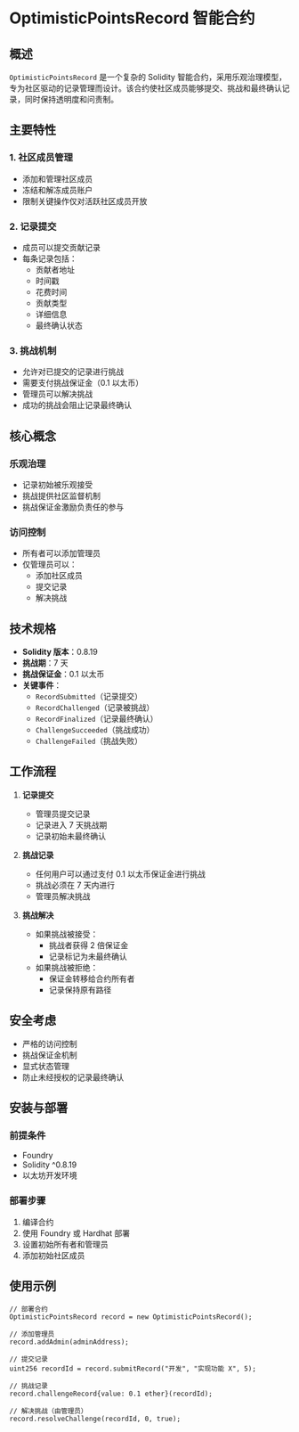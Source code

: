 
# OptimisticPointsRecord 智能合约

## 概述

`OptimisticPointsRecord` 是一个复杂的 Solidity 智能合约，采用乐观治理模型，专为社区驱动的记录管理而设计。该合约使社区成员能够提交、挑战和最终确认记录，同时保持透明度和问责制。

## 主要特性

### 1. 社区成员管理
- 添加和管理社区成员
- 冻结和解冻成员账户
- 限制关键操作仅对活跃社区成员开放

### 2. 记录提交
- 成员可以提交贡献记录
- 每条记录包括：
  - 贡献者地址
  - 时间戳
  - 花费时间
  - 贡献类型
  - 详细信息
  - 最终确认状态

### 3. 挑战机制
- 允许对已提交的记录进行挑战
- 需要支付挑战保证金（0.1 以太币）
- 管理员可以解决挑战
- 成功的挑战会阻止记录最终确认

## 核心概念

### 乐观治理
- 记录初始被乐观接受
- 挑战提供社区监督机制
- 挑战保证金激励负责任的参与

### 访问控制
- 所有者可以添加管理员
- 仅管理员可以：
  - 添加社区成员
  - 提交记录
  - 解决挑战

## 技术规格

- **Solidity 版本**：0.8.19
- **挑战期**：7 天
- **挑战保证金**：0.1 以太币
- **关键事件**：
  - `RecordSubmitted`（记录提交）
  - `RecordChallenged`（记录被挑战）
  - `RecordFinalized`（记录最终确认）
  - `ChallengeSucceeded`（挑战成功）
  - `ChallengeFailed`（挑战失败）

## 工作流程

1. **记录提交**
   - 管理员提交记录
   - 记录进入 7 天挑战期
   - 记录初始未最终确认

2. **挑战记录**
   - 任何用户可以通过支付 0.1 以太币保证金进行挑战
   - 挑战必须在 7 天内进行
   - 管理员解决挑战

3. **挑战解决**
   - 如果挑战被接受：
     - 挑战者获得 2 倍保证金
     - 记录标记为未最终确认
   - 如果挑战被拒绝：
     - 保证金转移给合约所有者
     - 记录保持原有路径

## 安全考虑

- 严格的访问控制
- 挑战保证金机制
- 显式状态管理
- 防止未经授权的记录最终确认

## 安装与部署

### 前提条件
- Foundry
- Solidity ^0.8.19
- 以太坊开发环境

### 部署步骤
1. 编译合约
2. 使用 Foundry 或 Hardhat 部署
3. 设置初始所有者和管理员
4. 添加初始社区成员

## 使用示例

```solidity
// 部署合约
OptimisticPointsRecord record = new OptimisticPointsRecord();

// 添加管理员
record.addAdmin(adminAddress);

// 提交记录
uint256 recordId = record.submitRecord("开发", "实现功能 X", 5);

// 挑战记录
record.challengeRecord{value: 0.1 ether}(recordId);

// 解决挑战（由管理员）
record.resolveChallenge(recordId, 0, true);
